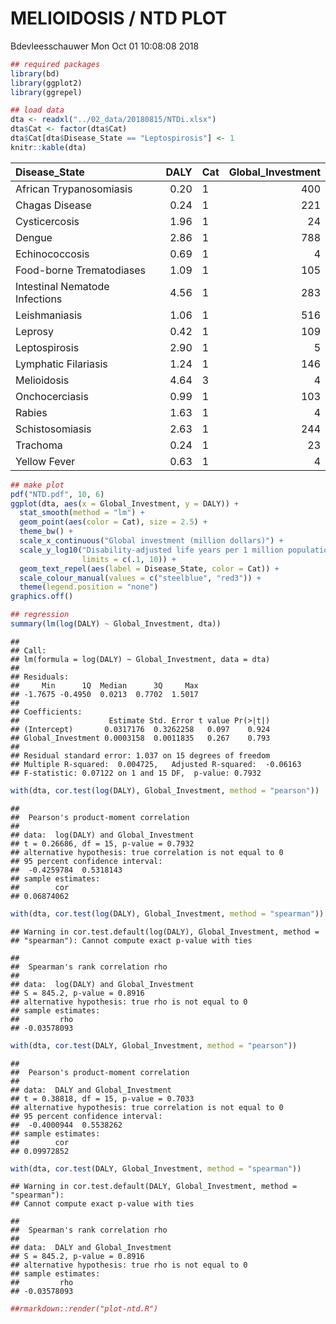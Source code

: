 MELIOIDOSIS / NTD PLOT
================
Bdevleesschauwer
Mon Oct 01 10:08:08 2018

``` r
## required packages
library(bd)
library(ggplot2)
library(ggrepel)

## load data
dta <- readxl("../02_data/20180815/NTDi.xlsx")
dta$Cat <- factor(dta$Cat)
dta$Cat[dta$Disease_State == "Leptospirosis"] <- 1
knitr::kable(dta)
```

| Disease\_State                 | DALY | Cat | Global\_Investment |
| :----------------------------- | ---: | :-- | -----------------: |
| African Trypanosomiasis        | 0.20 | 1   |                400 |
| Chagas Disease                 | 0.24 | 1   |                221 |
| Cysticercosis                  | 1.96 | 1   |                 24 |
| Dengue                         | 2.86 | 1   |                788 |
| Echinococcosis                 | 0.69 | 1   |                  4 |
| Food-borne Trematodiases       | 1.09 | 1   |                105 |
| Intestinal Nematode Infections | 4.56 | 1   |                283 |
| Leishmaniasis                  | 1.06 | 1   |                516 |
| Leprosy                        | 0.42 | 1   |                109 |
| Leptospirosis                  | 2.90 | 1   |                  5 |
| Lymphatic Filariasis           | 1.24 | 1   |                146 |
| Melioidosis                    | 4.64 | 3   |                  4 |
| Onchocerciasis                 | 0.99 | 1   |                103 |
| Rabies                         | 1.63 | 1   |                  4 |
| Schistosomiasis                | 2.63 | 1   |                244 |
| Trachoma                       | 0.24 | 1   |                 23 |
| Yellow Fever                   | 0.63 | 1   |                  4 |

``` r
## make plot
pdf("NTD.pdf", 10, 6)
ggplot(dta, aes(x = Global_Investment, y = DALY)) +
  stat_smooth(method = "lm") +
  geom_point(aes(color = Cat), size = 2.5) +
  theme_bw() +
  scale_x_continuous("Global investment (million dollars)") +
  scale_y_log10("Disability-adjusted life years per 1 million population",
                limits = c(.1, 10)) +
  geom_text_repel(aes(label = Disease_State, color = Cat)) +
  scale_colour_manual(values = c("steelblue", "red3")) +
  theme(legend.position = "none")
graphics.off()

## regression
summary(lm(log(DALY) ~ Global_Investment, dta))
```

    ## 
    ## Call:
    ## lm(formula = log(DALY) ~ Global_Investment, data = dta)
    ## 
    ## Residuals:
    ##     Min      1Q  Median      3Q     Max 
    ## -1.7675 -0.4950  0.0213  0.7702  1.5017 
    ## 
    ## Coefficients:
    ##                    Estimate Std. Error t value Pr(>|t|)
    ## (Intercept)       0.0317176  0.3262258   0.097    0.924
    ## Global_Investment 0.0003158  0.0011835   0.267    0.793
    ## 
    ## Residual standard error: 1.037 on 15 degrees of freedom
    ## Multiple R-squared:  0.004725,   Adjusted R-squared:  -0.06163 
    ## F-statistic: 0.07122 on 1 and 15 DF,  p-value: 0.7932

``` r
with(dta, cor.test(log(DALY), Global_Investment, method = "pearson"))
```

    ## 
    ##  Pearson's product-moment correlation
    ## 
    ## data:  log(DALY) and Global_Investment
    ## t = 0.26686, df = 15, p-value = 0.7932
    ## alternative hypothesis: true correlation is not equal to 0
    ## 95 percent confidence interval:
    ##  -0.4259784  0.5318143
    ## sample estimates:
    ##        cor 
    ## 0.06874062

``` r
with(dta, cor.test(log(DALY), Global_Investment, method = "spearman"))
```

    ## Warning in cor.test.default(log(DALY), Global_Investment, method =
    ## "spearman"): Cannot compute exact p-value with ties

    ## 
    ##  Spearman's rank correlation rho
    ## 
    ## data:  log(DALY) and Global_Investment
    ## S = 845.2, p-value = 0.8916
    ## alternative hypothesis: true rho is not equal to 0
    ## sample estimates:
    ##         rho 
    ## -0.03578093

``` r
with(dta, cor.test(DALY, Global_Investment, method = "pearson"))
```

    ## 
    ##  Pearson's product-moment correlation
    ## 
    ## data:  DALY and Global_Investment
    ## t = 0.38818, df = 15, p-value = 0.7033
    ## alternative hypothesis: true correlation is not equal to 0
    ## 95 percent confidence interval:
    ##  -0.4000944  0.5538262
    ## sample estimates:
    ##        cor 
    ## 0.09972852

``` r
with(dta, cor.test(DALY, Global_Investment, method = "spearman"))
```

    ## Warning in cor.test.default(DALY, Global_Investment, method = "spearman"):
    ## Cannot compute exact p-value with ties

    ## 
    ##  Spearman's rank correlation rho
    ## 
    ## data:  DALY and Global_Investment
    ## S = 845.2, p-value = 0.8916
    ## alternative hypothesis: true rho is not equal to 0
    ## sample estimates:
    ##         rho 
    ## -0.03578093

``` r
##rmarkdown::render("plot-ntd.R")
```
